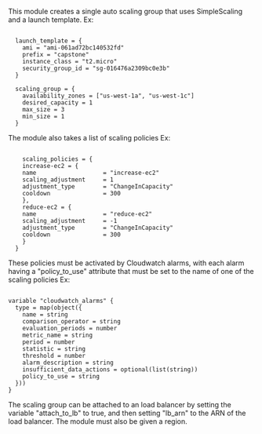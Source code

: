 This module creates a single auto scaling group that uses SimpleScaling and a launch template. 
Ex:
```

  launch_template = {
    ami = "ami-061ad72bc140532fd" 
    prefix = "capstone"
    instance_class = "t2.micro"
    security_group_id = "sg-016476a2309bc0e3b"
  }

  scaling_group = {
    availability_zones = ["us-west-1a", "us-west-1c"]
    desired_capacity = 1
    max_size = 3
    min_size = 1
  }

  ```


  The module also takes a list of scaling policies
  Ex:

```

    scaling_policies = {
    increase-ec2 = {
    name                   = "increase-ec2"
    scaling_adjustment     = 1
    adjustment_type        = "ChangeInCapacity"
    cooldown               = 300
    },
    reduce-ec2 = {
    name                   = "reduce-ec2"
    scaling_adjustment     = -1
    adjustment_type        = "ChangeInCapacity"
    cooldown               = 300
    }
  }

  ```

These policies must be activated by Cloudwatch alarms, with each alarm having a "policy_to_use" attribute that must be set to the name of one of the scaling policies
Ex:

```

variable "cloudwatch_alarms" {
  type = map(object({
    name = string
    comparison_operator = string
    evaluation_periods = number
    metric_name = string
    period = number
    statistic = string
    threshold = number
    alarm_description = string
    insufficient_data_actions = optional(list(string))
    policy_to_use = string
  }))
}

```

The scaling group can be attached to an load balancer by setting the variable "attach_to_lb" to true, and then setting "lb_arn" to the ARN of the load balancer.
The module must also be given a region.